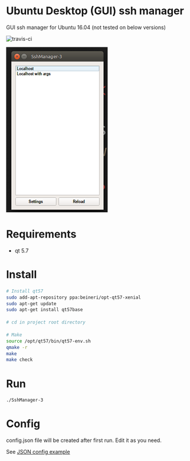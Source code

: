 # Ubuntu Desktop (GUI) ssh manager
GUI ssh manager for Ubuntu 16.04 (not tested on below versions)

![travis-ci](https://api.travis-ci.org/Doka-NT/cpp-ssh-manager.svg?branch=master)

![alt tag](https://raw.githubusercontent.com/Doka-NT/cpp-ssh-manager/master/screenshot.png)
# Requirements
- qt 5.7

# Install
```bash
# Install qt57
sudo add-apt-repository ppa:beineri/opt-qt57-xenial
sudo apt-get update
sudo apt-get install qt57base

# cd in project root directory

# Make
source /opt/qt57/bin/qt57-env.sh
qmake -r
make
make check
```

# Run
```bash
./SshManager-3
```

# Config
config.json file will be created after first run.
Edit it as you need.

See [JSON config example](https://github.com/Doka-NT/cpp-ssh-manager/blob/master/config.dist.json)
